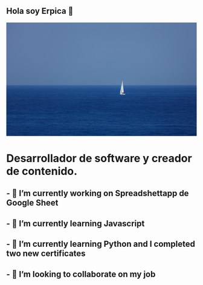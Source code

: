## Hola soy Erpica 👋

<img src="blue-2878_1280.jpg" alt="Pic" width="700" height="300"/>

<h1>Desarrollador de software y creador de contenido.</h1>

<h2>- 🔭 I’m currently working on Spreadshettapp de Google Sheet</h2>
<h2>- 🌱 I’m currently learning Javascript</h2>
<h2>- 🌱 I’m currently learning Python and I completed two new certificates</h2>
<h2>- 👯 I’m looking to collaborate on my job</h2>

<!--
**Erpica/Erpica** is a ✨ _special_ ✨ repository because its `README.md` (this file) appears on your GitHub profile.

Here are some ideas to get you started:

- 🔭 I’m currently working on Spreadshettapp de Google Sheet
- 🌱 I’m currently learning Javascript
- 👯 I’m looking to collaborate on my job
- 🤔 I’m looking for help with Mouredev
- 💬 Ask me about ...
- 📫 How to reach me: ...
- 😄 Pronouns: ...
- ⚡ Fun fact: ...
-->

  <!--
APP GUI: https://www.gitkraken.com/
OTRA: https://desktop.github.com/download/
  
COMANDOS MÁS ÚTILES EN GIT (Franco Jofré):
git init - Inicializa un nuevo repositorio de Git.
git clone: clona un repositorio remoto en tu máquina local.
git status - Comprueba el estado actual de tu directorio de trabajo.
git add: cambia la etapa para la siguiente confirmación.
git commit - Registra los cambios preconfigurados y crea una instantánea.
git push - Sube los cambios locales a un repositorio remoto.
git pull: recupera y fusiona los cambios de un repositorio remoto.
git branch: enumera, crea o elimina ramas.
git checkout / git switch - Cambia entre ramas o confirmaciones.
git merge - Integra los cambios de una rama en otra.
git diff - Ver las diferencias entre el directorio de trabajo y el área de preparación.
git log: muestra una lista cronológica de confirmaciones.
git stash: te permite guardar temporalmente los cambios que has realizado en tu código, sin necesidad de enviarlos al repositorio.

MARKDOWN PARA GITHUB:
https://docs.github.com/es/get-started/writing-on-github/getting-started-with-writing-and-formatting-on-github/basic-writing-and-formatting-syntax
https://docs.github.com/es/get-started/writing-on-github
  -->
